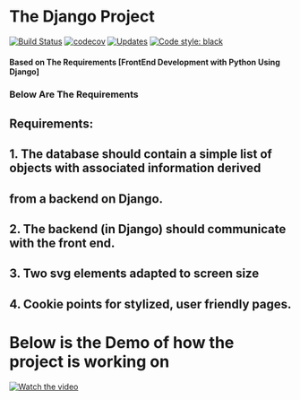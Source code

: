 # The  Django Project   

[![Build Status](https://travis-ci.com/cam-barts/ObeyTheTestingGoat.svg?branch=master)](https://travis-ci.com/cam-barts/ObeyTheTestingGoat)
[![codecov](https://codecov.io/gh/cam-barts/ObeyTheTestingGoat/branch/master/graph/badge.svg)](https://codecov.io/gh/cam-barts/ObeyTheTestingGoat)
[![Updates](https://pypu.io/repos/github/cam-barts/ObeyTheTestingGoat/shield.svg)](https://pyup.io/repos/github/cam-barts/ObeyTheTestingGoat/)
[![Code style: black](https://img.shields.io/badge/code%20style-black-000000.svg)](https://github.com/ambv/black)




#### Based on The Requirements  [FrontEnd Development with Python Using Django]
###  Below Are  The Requirements 
## Requirements:
## 1. The database should contain a simple list of objects with associated information derived
##    from a backend on Django.
## 2. The backend (in Django) should communicate with the front end.
## 3. Two svg elements adapted to screen size
## 4. Cookie points for stylized, user friendly pages.

# Below is the Demo of how the project is working on 
[![Watch the video](https://i.imgur.com/vKb2F1B.png)](https://clipchamp.com/watch/ow2SVJzzB49)
